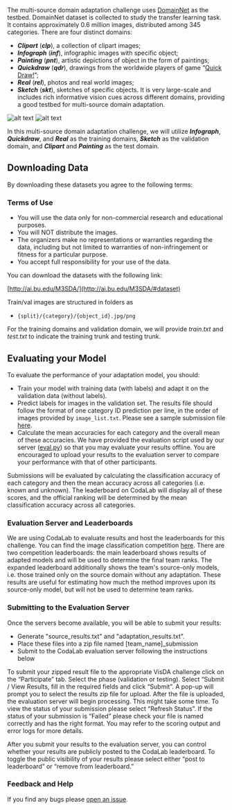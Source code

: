 
The multi-source domain adaptation challenge uses [DomainNet](http://ai.bu.edu/M3SDA/) as the testbed. DomainNet dataset is collected to study the transfer learning task. It contains approximately 0.6 million images, distributed among 345 categories. There are four distinct domains: 
- ***Clipart*** (***clp***), a collection of clipart images; 
- ***Infograph*** (***inf***), infographic images with specific object; 
- ***Painting*** (***pnt***), artistic depictions of object in the form of paintings; 
- ***Quickdraw*** (***qdr***), drawings from the worldwide players of game “[Quick Draw!](https://quickdraw.withgoogle.com/data)”; 
- ***Real*** (***rel***), photos and real world images;
- ***Sketch*** (***skt***), sketches of specific objects. 
It is very large-scale and includes rich informative vision cues across different domains, providing a good testbed for multi-source domain adaptation. 


![alt text](http://ai.bu.edu/M3SDA/imgs/data_examples.png "DomainNet Image Examples")
![alt text](http://ai.bu.edu/M3SDA/imgs/statistics.png "DomainNet Statistics")

In this multi-source domain adaptation challenge, we will utilize ***Infograph***, ***Quickdraw***, and ***Real*** as the training domains, ***Sketch*** as the validation domain, and ***Clipart*** and ***Painting*** as the test domain.

## Downloading Data

By downloading these datasets you agree to the following terms:

### Terms of Use
- You will use the data only for non-commercial research and educational purposes.
- You will NOT distribute the images.
- The organizers make no representations or warranties regarding the data, including but not limited to warranties of non-infringement or fitness for a particular purpose.
- You accept full responsibility for your use of the data.

You can download the datasets with the following link: 

[http://ai.bu.edu/M3SDA/](http://ai.bu.edu/M3SDA/#dataset)  

Train/val images are structured in folders as 

- `{split}/{category}/{object_id}.jpg/png`

For the training domains and validation domain, we will provide *train.txt* and *test.txt* to indicate the training trunk and testing trunk. 


<!--with a  single `image_list.txt` file in the root or each dataset that lists all images and corresponding labels for train/val subset. For test data, only images are provided. -->



<!---
## Baselines and Rules

We have several baseline models with data readers in the [`/model`](model) folder. Each model has a short README on how to run it.

- "Adversarial Discriminative Domain Adaptation" (ADDA) with LeNet and VGG16 in Tensorflow [`arxiv`](https://arxiv.org/abs/1702.05464)
- "Learning Transferable Features with Deep Adaptation Networks" (DAN) with Alexnet in Caffe [`arxiv`](https://arxiv.org/pdf/1502.02791)
- "Deep CORAL: Correlation Alignment for Deep Domain Adaptation" with Alexnet in Caffe [`arxiv`](https://arxiv.org/abs/1607.01719)

Please refer to the [challenge rules](http://ai.bu.edu/visda-2017/) for specific guidelines your method must follow.
-->

## Evaluating your Model

To evaluate the performance of your adaptation model, you should:
- Train your model with training data (with labels) and adapt it on the validation data (without labels).
- Predict labels for images in the validation set. The results file should follow the format of one category ID prediction per line, in the order of images provided by `image_list.txt`. Please see a sample submission file [here](https://github.com/VisionLearningGroup/visda-2018-public/edit/master/openset/results/example_predictions.txt).
- Calculate the mean accuracies for each category and the overall mean of these accuracies. We have provided the evaluation script used by our server ([eval.py](https://github.com/VisionLearningGroup/visda-2018-public/edit/master/openset/eval.py)) so that you may evaluate your results offline. You are encouraged to upload your results to the evaluation server to compare your performance with that of other participants. 


 

Submissions will be evaluated by calculating the classification accuracy of each category and then the mean accuracy across all categories (i.e. known and unknown). The leaderboard on CodaLab will display all of these scores, and the official ranking will be determined by the mean classification accuracy across all categories. 

### Evaluation Server and Leaderboards
 
We are using CodaLab to evaluate results and host the leaderboards for this challenge. You can find the image classification competition [here](https://competitions.codalab.org/competitions/19113). There are two competition leaderboards: the main leaderboard shows results of adapted models and will be used to determine the final team ranks. The expanded leaderboard additionally shows the team's source-only models, i.e. those trained only on the source domain without any adaptation. These results are useful for estimating how much the method improves upon its source-only model, but will not be used to determine team ranks.

### Submitting to the Evaluation Server
 
Once the servers become available, you will be able to submit your results:
- Generate "source_results.txt" and "adaptation_results.txt".
- Place these files into a zip file named [team_name]_submission
- Submit to the CodaLab evaluation server following the instructions below

To submit your zipped result file to the appropriate VisDA challenge click on the “Participate” tab. Select the phase (validation or testing). Select “Submit / View Results, fill in the required fields and click “Submit”. A pop-up will prompt you to select the results zip file for upload. After the file is uploaded, the evaluation server will begin processing. This might take some time. To view the status of your submission please select “Refresh Status”. If the status of your submission is “Failed” please check your file is named correctly and has the right format. You may refer to the scoring output and error logs for more details.

After you submit your results to the evaluation server, you can control whether your results are publicly posted to the CodaLab leaderboard. To toggle the public visibility of your results please select either “post to leaderboard” or “remove from leaderboard.” 

### Feedback and Help
If you find any bugs please [open an issue](https://github.com/VisionLearningGroup/visda-2019-public/issues).
